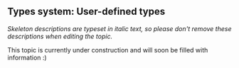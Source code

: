 ## Types system: User-defined types

_Skeleton descriptions are typeset in italic text,_
_so please don't remove these descriptions when editing the topic._

This topic is currently under construction and will soon be filled with information :)
